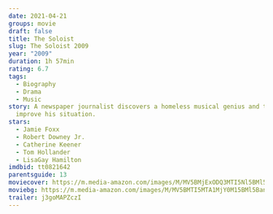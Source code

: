 ```yaml
---
date: 2021-04-21
groups: movie
draft: false
title: The Soloist
slug: The Soloist 2009
year: "2009"
duration: 1h 57min
rating: 6.7
tags:
  - Biography
  - Drama
  - Music
story: A newspaper journalist discovers a homeless musical genius and tries to
  improve his situation.
stars:
  - Jamie Foxx
  - Robert Downey Jr.
  - Catherine Keener
  - Tom Hollander
  - LisaGay Hamilton
imdbid: tt0821642
parentsguide: 13
moviecover: https://m.media-amazon.com/images/M/MV5BMjExODQ3MTI5Nl5BMl5BanBnXkFtZTcwMDEyMTQ5MQ@@._V1_FMjpg_UX675_.jpg
moviebg: https://m.media-amazon.com/images/M/MV5BMTI5MTA1MjY0M15BMl5BanBnXkFtZTcwNzA0MzM0Mg@@._V1_FMjpg_UX725_.jpg
trailer: j3goMAPZczI
---
```

